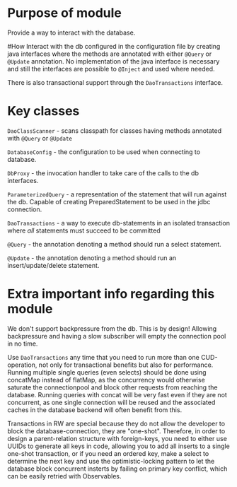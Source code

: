 # Purpose of module
Provide a way to interact with the database.

#How
Interact with the db configured in the configuration file by creating java interfaces where the methods are annotated with either `@Query` or `@Update` annotation.
No implementation of the java interface is necessary and still the interfaces are possible to `@Inject` and used where needed.

There is also transactional support through the `DaoTransactions` interface.

# Key classes
`DaoClassScanner` - scans classpath for classes having methods annotated with `@Query` or `@Update`

`DatabaseConfig` - the configuration to be used when connecting to database.

`DbProxy` - the invocation handler to take care of the calls to the db interfaces.

`ParameterizedQuery` - a representation of the statement that will run against the db. Capable of creating PreparedStatement to be used in the jdbc connection.

`DaoTransactions` - a way to execute db-statements in an isolated transaction where _all_ statements must succeed to be committed

`@Query` - the annotation denoting a method should run a select statement.

`@Update` - the annotation denoting a method should run an insert/update/delete statement.

# Extra important info regarding this module
We don't support backpressure from the db. This is by design! 
Allowing backpressure and having a slow subscriber will empty the connection pool in no time.

Use `DaoTransactions` any time that you need to run more than one CUD-operation, not only for transactional benefits but also for performance. Running multiple single queries (even selects) should be done using concatMap instead of flatMap, as the concurrency would otherwise saturate the connectionpool and block other requests from reaching the database. Running queries with concat will be very fast even if they are not concurrent, as one single connection will be reused and the associated caches in the database backend will often benefit from this.

Transactions in RW are special because they do not allow the developer to block the database-connection, they are "one-shot". Therefore, in order to design a parent-relation structure with foreign-keys, you need to either use UUIDs to generate all keys in code, allowing you to add all inserts to a single one-shot transaction, or if you need an ordered key, make a select to determine the next key and use the optimistic-locking pattern to let the database block concurrent insterts by failing on primary key conflict, which can be easily retried with Observables. 



